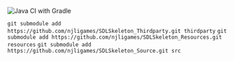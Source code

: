   ![Java CI with Gradle](https://github.com/njligames/SDLSkeleton_Platform_Android/workflows/Java%20CI%20with%20Gradle/badge.svg?branch=master)
  
 `git submodule add https://github.com/njligames/SDLSkeleton_Thirdparty.git thirdparty`
`git submodule add https://github.com/njligames/SDLSkeleton_Resources.git resources`
`git submodule add https://github.com/njligames/SDLSkeleton_Source.git src`

